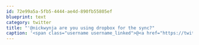 ```yaml
---
id: 72e99a5a-5fb5-4444-ae4d-890fb55805ef
blueprint: text
category: twitter
title: "'@nickwynja are you using dropbox for the sync?"
caption: '<span class="username username_linked">@<a href="https://twitter.com/nickwynja" title="Nick Wynja">nickwynja</a></span> are you using dropbox for the sync?'
---
```

